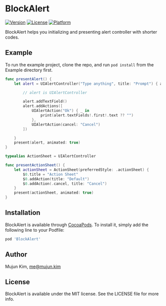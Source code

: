 # BlockAlert

[![Version](https://img.shields.io/cocoapods/v/BlockAlert.svg?style=flat)](https://cocoapods.org/pods/BlockAlert)
[![License](https://img.shields.io/cocoapods/l/BlockAlert.svg?style=flat)](https://cocoapods.org/pods/BlockAlert)
[![Platform](https://img.shields.io/cocoapods/p/BlockAlert.svg?style=flat)](https://cocoapods.org/pods/BlockAlert)

BlockAlert helps you initializing and presenting alert controller with shorter codes.

## Example

To run the example project, clone the repo, and run `pod install` from the Example directory first.

```swift
func presentAlert() {
    let alert = UIAlertController("Type anything", title: "Prompt") { alert in

        // alert is UIAlertController

        alert.addTextField()
        alert.addActions([
            UIAlertAction("Ok") { _ in
                print(alert.textFields!.first!.text ?? "")
            },
            UIAlertAction(cancel: "Cancel")
        ])

    }
    present(alert, animated: true)
}
```

```swift
typealias ActionSheet = UIAlertController

func presentActionSheet() {
    let actionSheet = ActionSheet(preferredStyle: .actionSheet) {
        $0.title = "Action Sheet"
        $0.addAction(title: "Default")
        $0.addAction(.cancel, title: "Cancel")
    }
    present(actionSheet, animated: true)
}
```

## Installation

BlockAlert is available through [CocoaPods](https://cocoapods.org). To install
it, simply add the following line to your Podfile:

```ruby
pod 'BlockAlert'
```

## Author

Mujun Kim, me@mujun.kim

## License

BlockAlert is available under the MIT license. See the LICENSE file for more info.

